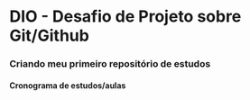 # DIO - Desafio de Projeto sobre Git/Github
### Criando meu primeiro repositório de estudos 

#### Cronograma de estudos/aulas
